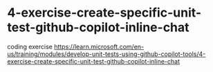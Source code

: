 # 4-exercise-create-specific-unit-test-github-copilot-inline-chat
coding exercise https://learn.microsoft.com/en-us/training/modules/develop-unit-tests-using-github-copilot-tools/4-exercise-create-specific-unit-test-github-copilot-inline-chat
